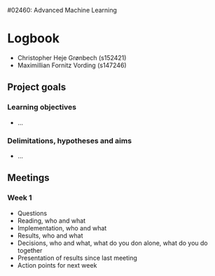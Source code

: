 \#02460: Advanced Machine Learning

# Logbook

* Christopher Heje Grønbech (s152421)
* Maximillian Fornitz Vording (s147246)

## Project goals ##

### Learning objectives ###

* ...

### Delimitations, hypotheses and aims ###

* ...

## Meetings ##

### Week 1 ###

* Questions
* Reading, who and what
* Implementation, who and what
* Results, who and what
* Decisions, who and what, what do you don alone, what do you do together
* Presentation of results since last meeting
* Action points for next week
